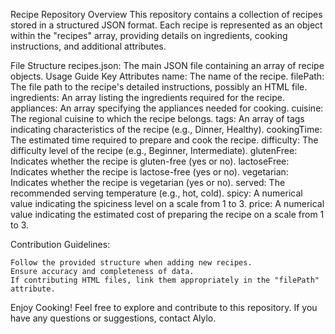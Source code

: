 Recipe Repository
Overview
This repository contains a collection of recipes stored in a structured JSON format. Each recipe is represented as an object within the "recipes" array, providing details on ingredients, cooking instructions, and additional attributes.

File Structure
    recipes.json: The main JSON file containing an array of recipe objects.
    Usage Guide
    Key Attributes
                      name: The name of the recipe.
                      filePath: The file path to the recipe's detailed instructions, possibly an HTML file.
                      ingredients: An array listing the ingredients required for the recipe.
                      appliances: An array specifying the appliances needed for cooking.
                      cuisine: The regional cuisine to which the recipe belongs.
                      tags: An array of tags indicating characteristics of the recipe (e.g., Dinner, Healthy).
                      cookingTime: The estimated time required to prepare and cook the recipe.
                      difficulty: The difficulty level of the recipe (e.g., Beginner, Intermediate).
                      glutenFree: Indicates whether the recipe is gluten-free (yes or no).
                      lactoseFree: Indicates whether the recipe is lactose-free (yes or no).
                      vegetarian: Indicates whether the recipe is vegetarian (yes or no).
                      served: The recommended serving temperature (e.g., hot, cold).
                      spicy: A numerical value indicating the spiciness level on a scale from 1 to 3.
                      price: A numerical value indicating the estimated cost of preparing the recipe on a scale from 1 to 3.

Contribution Guidelines:

    Follow the provided structure when adding new recipes.
    Ensure accuracy and completeness of data.
    If contributing HTML files, link them appropriately in the "filePath" attribute.
Enjoy Cooking!
Feel free to explore and contribute to this repository. If you have any questions or suggestions, contact Alylo.